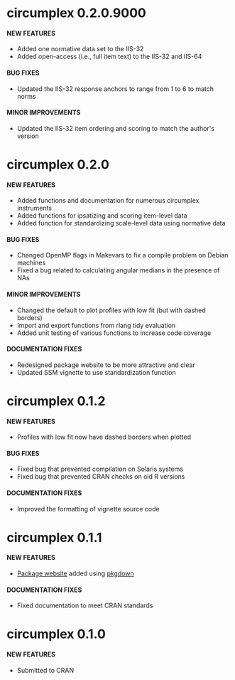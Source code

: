 circumplex 0.2.0.9000
=============================

#### NEW FEATURES ####

* Added one normative data set to the IIS-32
* Added open-access (i.e., full item text) to the IIS-32 and IIS-64

#### BUG FIXES ####

* Updated the IIS-32 response anchors to range from 1 to 6 to match norms

#### MINOR IMPROVEMENTS ####
* Updated the IIS-32 item ordering and scoring to match the author's version

circumplex 0.2.0
=============================

#### NEW FEATURES ####

* Added functions and documentation for numerous circumplex instruments
* Added functions for ipsatizing and scoring item-level data
* Added function for standardizing scale-level data using normative data

#### BUG FIXES ####

* Changed OpenMP flags in Makevars to fix a compile problem on Debian machines
* Fixed a bug related to calculating angular medians in the presence of NAs

#### MINOR IMPROVEMENTS ####

* Changed the default to plot profiles with low fit (but with dashed borders)
* Import and export functions from rlang tidy evaluation
* Added unit testing of various functions to increase code coverage

#### DOCUMENTATION FIXES ####

* Redesigned package website to be more attractive and clear
* Updated SSM vignette to use standardization function

circumplex 0.1.2
=============================

#### NEW FEATURES ####

* Profiles with low fit now have dashed borders when plotted

#### BUG FIXES ####

* Fixed bug that prevented compilation on Solaris systems
* Fixed bug that prevented CRAN checks on old R versions

#### DOCUMENTATION FIXES ####

* Improved the formatting of vignette source code

circumplex 0.1.1
=============================

#### NEW FEATURES ####

* [Package website](https://circumplex.jmgirard.com) added using [pkgdown](https://pkgdown.r-lib.org/)

#### DOCUMENTATION FIXES ####

* Fixed documentation to meet CRAN standards

circumplex 0.1.0
=============================

#### NEW FEATURES ####

* Submitted to CRAN
